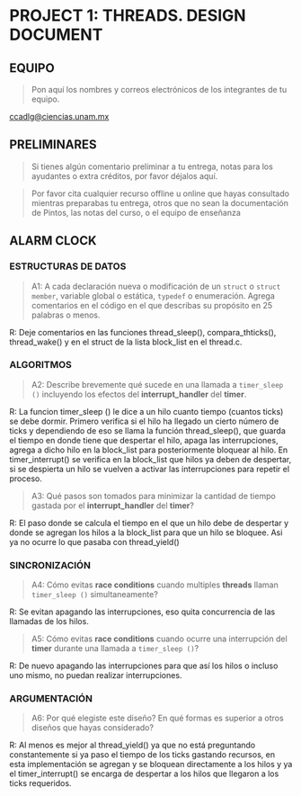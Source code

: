 # PROJECT 1: THREADS. DESIGN DOCUMENT

## EQUIPO
> Pon aquí los nombres y correos electrónicos de los integrantes de tu equipo.

<ADLG> <ccadlg@ciencias.unam.mx>

##  PRELIMINARES
> Si tienes algún comentario preliminar a tu entrega, notas para los ayudantes
> o extra créditos, por favor déjalos aquí. 

> Por favor cita cualquier recurso offline u online que hayas consultado
> mientras preparabas tu entrega, otros que no sean la documentación de Pintos,
> las notas del curso, o el equipo de enseñanza

## ALARM CLOCK

### ESTRUCTURAS DE DATOS

> A1: A cada declaración nueva o modificación de un `struct` o `struct member`, 
> variable global o estática, `typedef` o enumeración. Agrega comentarios en el
> código en el que describas su propósito en 25 palabras o menos.

R: Deje comentarios en las funciones thread_sleep(), compara_thticks(), thread_wake() y en 
el struct de la lista block_list en el thread.c.

### ALGORITMOS

> A2: Describe brevemente qué sucede en una llamada a `timer_sleep ()`
> incluyendo los efectos del __interrupt_handler__ del __timer__.

R: La funcion timer_sleep () le dice a un hilo cuanto tiempo (cuantos ticks) se debe dormir. Primero verifica
si el hilo ha llegado un cierto número de ticks y dependiendo de eso se llama la función thread_sleep(), que 
guarda el tiempo en donde tiene que despertar el hilo, apaga las interrupciones, agrega a dicho hilo
en la block_list para posteriormente bloquear al hilo. En timer_interrupt() se verifica en la block_list
que hilos ya deben de despertar, si se despierta un hilo se vuelven a activar las interrupciones para repetir 
el proceso.

> A3: Qué pasos son tomados para minimizar la cantidad de tiempo gastada
> por el __interrupt_handler__ del __timer__?

R: El paso donde se calcula el tiempo en el que un hilo debe de despertar y donde se agregan los hilos a
la block_list para que un hilo se bloquee. Asi ya no ocurre lo que pasaba con thread_yield()

### SINCRONIZACIÓN

> A4: Cómo evitas __race conditions__ cuando multiples __threads__ llaman
> `timer_sleep ()` simultaneamente?

R: Se evitan apagando las interrupciones, eso quita concurrencia de las llamadas de los hilos.

> A5: Cómo evitas __race conditions__ cuando ocurre una interrupción del __timer__
> durante una llamada a `timer_sleep ()`?

R: De nuevo apagando las interrupciones para que así los hilos o incluso uno mismo, no puedan realizar interrupciones.

### ARGUMENTACIÓN

> A6: Por qué elegiste este diseño? En qué formas es superior a otros diseños 
> que hayas considerado?

R: Al menos es mejor al thread_yield() ya que no está preguntando constantemente si ya paso el tiempo
de los ticks gastando recursos, en esta implementación se agregan y se bloquean directamente a los hilos y ya 
el timer_interrupt() se encarga de despertar a los hilos que llegaron a los ticks requeridos.